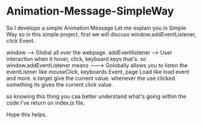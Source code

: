 # Animation-Message-SimpleWay
So I develope a simple Animation Message Let me explain you in Simple Way
so in this simple project,
first we will discuss window.addEventListener, click Event.

window --> Global all over the webpage.
addEventlistener --> User interaction when it hover, click, keyboard keys that's.
so window.addEventListener means ---> Golobally allows you to listen the eventListner like mouseClick, keyboards Event,
page Load like load event and more.
e.target give the current value. whenever the use clicked something its gives the current click value.

so knowing this thing you caa better understand what's going within the code I've return on index.js file.


Hope this helps.
